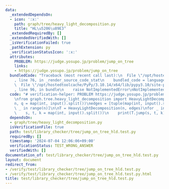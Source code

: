 ```yaml
---
data:
  _extendedDependsOn:
  - icon: ':x:'
    path: graph/tree/heavy_light_decomposition.py
    title: "HL\u5206\u89E3"
  _extendedRequiredBy: []
  _extendedVerifiedWith: []
  _isVerificationFailed: true
  _pathExtension: py
  _verificationStatusIcon: ':x:'
  attributes:
    PROBLEM: https://judge.yosupo.jp/problem/jump_on_tree
    links:
    - https://judge.yosupo.jp/problem/jump_on_tree
  bundledCode: "Traceback (most recent call last):\n  File \"/opt/hostedtoolcache/PyPy/3.10.14/x64/lib/pypy3.10/site-packages/onlinejudge_verify/documentation/build.py\"\
    , line 76, in _render_source_code_stat\n    bundled_code = language.bundle(\n\
    \  File \"/opt/hostedtoolcache/PyPy/3.10.14/x64/lib/pypy3.10/site-packages/onlinejudge_verify/languages/python.py\"\
    , line 96, in bundle\n    raise NotImplementedError\nNotImplementedError\n"
  code: "# verification-helper: PROBLEM https://judge.yosupo.jp/problem/jump_on_tree\n\
    \nfrom graph.tree.heavy_light_decomposition import HeavyLightDecomposition\n\n\
    n, q = map(int, input().split())\nedges = [tuple(map(int, input().split())) for\
    \ _ in range(n)]\n\nT = HeavyLightDecomposition(n, edges)\nfor _ in range(q):\n\
    \    s, t, k = map(int, input().split())\n    print(T.jump(s, t, k))\n"
  dependsOn:
  - graph/tree/heavy_light_decomposition.py
  isVerificationFile: true
  path: test/library_checker/tree/jump_on_tree_hld.test.py
  requiredBy: []
  timestamp: '2024-07-04 12:06:06+09:00'
  verificationStatus: TEST_WRONG_ANSWER
  verifiedWith: []
documentation_of: test/library_checker/tree/jump_on_tree_hld.test.py
layout: document
redirect_from:
- /verify/test/library_checker/tree/jump_on_tree_hld.test.py
- /verify/test/library_checker/tree/jump_on_tree_hld.test.py.html
title: test/library_checker/tree/jump_on_tree_hld.test.py
---
```

